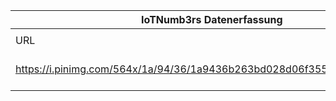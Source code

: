 |IoTNumb3rs Datenerfassung|||||||||||
| ---- | ---- | ---- | ---- | ---- | ---- | ---- | ---- | ---- | ---- | ---- |
||||||||||||
|URL|home_url|filename|device_class|device_count|market_class|market_volume|prognosis_year|publication_year|authorship_class|Dropbox folder|
|https://i.pinimg.com/564x/1a/94/36/1a9436b263bd028d06f355090c77767a.jpg|https://www.forbes.com/sites/baininsights/2017/08/11/three-ways-telcos-can-win-in-the-internet-of-things-infographic/#2d7b7e9e5927|file3_1a9436b263bd028d06f355090c77767a.jpg|Personal|28000000000|||2020|2017|consultant|JinlinHolic/20190109-2100|
